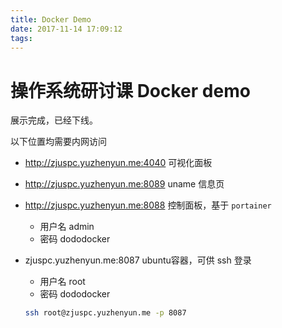 ```yaml
---
title: Docker Demo
date: 2017-11-14 17:09:12
tags:
---
```


# 操作系统研讨课 Docker demo

展示完成，已经下线。

<!-- more -->

以下位置均需要内网访问



- http://zjuspc.yuzhenyun.me:4040 可视化面板

- http://zjuspc.yuzhenyun.me:8089 uname 信息页

- http://zjuspc.yuzhenyun.me:8088 控制面板，基于 `portainer`

  - 用户名 admin
  - 密码 dododocker

- zjuspc.yuzhenyun.me:8087 ubuntu容器，可供 ssh 登录

  - 用户名 root
  - 密码 dododocker

  ```bash
  ssh root@zjuspc.yuzhenyun.me -p 8087
  ```

  ​


